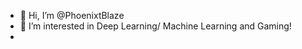 - 👋 Hi, I’m @PhoenixtBlaze
- 👀 I’m interested in Deep Learning/ Machine Learning and Gaming!
- 

<!---
PhoenixtBlaze/PhoenixtBlaze is a ✨ special ✨ repository because its `README.md` (this file) appears on your GitHub profile.
You can click the Preview link to take a look at your changes.
--->
